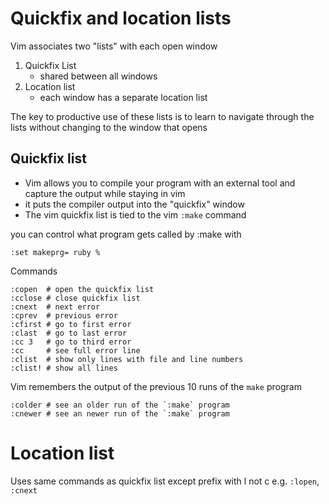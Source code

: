 # Quickfix and location lists

Vim associates two "lists" with each open window

1. Quickfix List
    * shared between all windows
1. Location list
    * each window has a separate location list

The key to productive use of these lists is to learn to navigate through the
lists without changing to the window that opens

## Quickfix list

* Vim allows you to compile your program with an external tool and capture the output while staying in vim
* it puts the compiler output into the "quickfix" window
* The vim quickfix list is tied to the vim `:make` command

you can control what program gets called by :make with

    :set makeprg= ruby %

Commands

    :copen  # open the quickfix list
    :cclose # close quickfix list
    :cnext  # next error
    :cprev  # previous error
    :cfirst # go to first error
    :clast  # go to last error
    :cc 3   # go to third error
    :cc     # see full error line
    :clist  # show only lines with file and line numbers
    :clist! # show all lines


Vim remembers the output of the previous 10 runs of the `make` program

    :colder # see an older run of the `:make` program
    :cnewer # see an newer run of the `:make` program

# Location list

Uses same commands as quickfix list except prefix with l not c e.g. `:lopen`, `:cnext`
